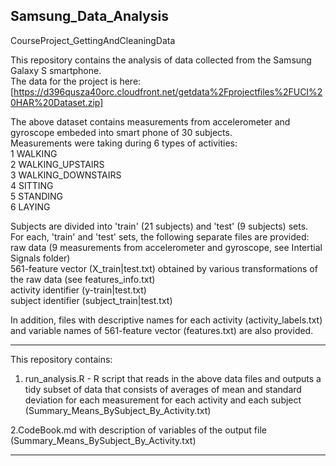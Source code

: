 ## Samsung_Data_Analysis
CourseProject_GettingAndCleaningData

This repository contains the analysis of data collected from the Samsung Galaxy S smartphone.  
The data for the project is here:  
[https://d396qusza40orc.cloudfront.net/getdata%2Fprojectfiles%2FUCI%20HAR%20Dataset.zip]

The above dataset contains measurements from accelerometer and gyroscope embeded into smart phone of 30 subjects.  
Measurements were taking during 6 types of activities:  
1 WALKING  
2 WALKING_UPSTAIRS  
3 WALKING_DOWNSTAIRS  
4 SITTING  
5 STANDING  
6 LAYING  

Subjects are divided into 'train' (21 subjects) and 'test' (9 subjects) sets.  
For each, 'train' and 'test' sets, the following separate files are provided:  
raw data (9 measurements from accelerometer and gyroscope, see Intertial Signals folder)  
561-feature vector (X_train|test.txt) obtained by various transformations of the raw data (see features_info.txt)  
activity identifier (y-train|test.txt)  
subject identifier (subject_train|test.txt)  

In addition, files with descriptive names for each activity (activity_labels.txt) and variable names of 561-feature vector (features.txt) are also provided.

************************
This repository contains:

1. run_analysis.R - R script that reads in the above data files and outputs a tidy subset of data that consists of averages of  mean and standard deviation for each measurement for each activity and each subject (Summary_Means_BySubject_By_Activity.txt)

2.CodeBook.md with description of variables of the output file (Summary_Means_BySubject_By_Activity.txt)

***********************